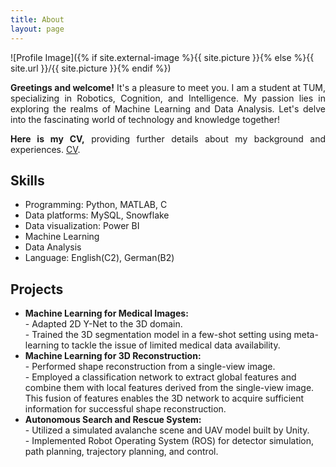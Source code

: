 ```yaml
---
title: About
layout: page
---
```

![Profile Image]({% if site.external-image %}{{ site.picture }}{% else %}{{ site.url }}/{{ site.picture }}{% endif %})

<p style="text-align: justify;">
    <strong>Greetings and welcome!</strong> It's a pleasure to meet you. I am a student at TUM, specializing in Robotics, Cognition, and Intelligence. My passion lies in exploring the realms of Machine Learning and Data Analysis. Let's delve into the fascinating world of technology and knowledge together!
</p>

<p style="text-align: justify;">
    <strong>Here is my CV,</strong> providing further details about my background and experiences. <a href="../files/cv.pdf">CV</a>.
</p>

<h2>Skills</h2>

<ul class="skill-list">
	<li>Programming: Python, MATLAB, C</li>
	<li>Data platforms: MySQL, Snowflake</li>
	<li>Data visualization: Power BI</li>
	<li>Machine Learning</li>
	<li>Data Analysis</li>
	<li>Language: English(C2), German(B2)</li>
</ul>

<h2>Projects</h2>

<ul>
	<li><strong>Machine Learning for Medical Images:</strong> 
	<br>- Adapted 2D Y-Net to the 3D domain.
	<br>- Trained the 3D segmentation model in a few-shot setting using meta-learning to tackle the issue of limited medical data availability.
    </li>
	<li><strong>Machine Learning for 3D Reconstruction:</strong>
	<br>- Performed shape reconstruction from a single-view image.
	<br>- Employed a classification network to extract global features and combine them with local features derived from the single-view image. This fusion of features enables the 3D network to acquire sufficient information for successful shape reconstruction.
	</li>
	<li><strong>Autonomous Search and Rescue System:</strong>
	<br>- Utilized a simulated avalanche scene and UAV model built by Unity.
	<br>- Implemented Robot Operating System (ROS) for detector simulation, path planning, trajectory planning, and control.
	</li>
</ul>
